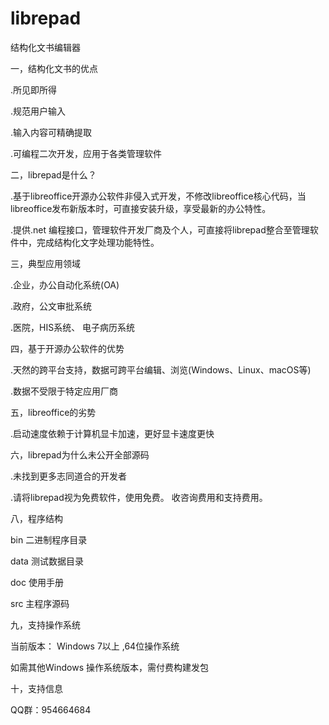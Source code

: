 # librepad
结构化文书编辑器

一，结构化文书的优点

.所见即所得

.规范用户输入

.输入内容可精确提取

.可编程二次开发，应用于各类管理软件



二，librepad是什么？

.基于libreoffice开源办公软件非侵入式开发，不修改libreoffice核心代码，当libreoffice发布新版本时，可直接安装升级，享受最新的办公特性。

.提供.net 编程接口，管理软件开发厂商及个人，可直接将librepad整合至管理软件中，完成结构化文字处理功能特性。



三，典型应用领域

.企业，办公自动化系统(OA)

.政府，公文审批系统

.医院，HIS系统、 电子病历系统



四，基于开源办公软件的优势

.天然的跨平台支持，数据可跨平台编辑、浏览(Windows、Linux、macOS等)

.数据不受限于特定应用厂商



五，libreoffice的劣势

.启动速度依赖于计算机显卡加速，更好显卡速度更快



六，librepad为什么未公开全部源码

.未找到更多志同道合的开发者

.请将librepad视为免费软件，使用免费。  收咨询费用和支持费用。



八，程序结构

bin  二进制程序目录

data 测试数据目录

doc 使用手册

src 主程序源码



九，支持操作系统

当前版本： Windows 7以上 ,64位操作系统

如需其他Windows 操作系统版本，需付费构建发包



十，支持信息

QQ群：954664684










